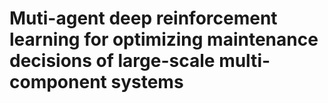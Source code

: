 # Muti-agent deep reinforcement learning for optimizing maintenance decisions of large-scale multi-component systems
